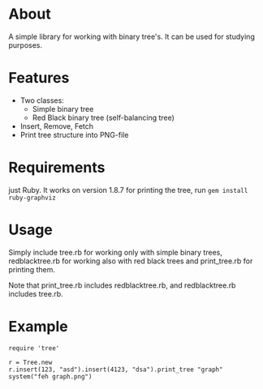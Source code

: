 About
=====

A simple library for working with binary tree's.
It can be used for studying purposes.

Features
========

*	Two classes:
	*	Simple binary tree
	*	Red Black binary tree (self-balancing tree)
* Insert, Remove, Fetch
* Print tree structure into PNG-file

Requirements
============

just Ruby. It works on version 1.8.7
for printing the tree, run `gem install ruby-graphviz`

Usage
=====

Simply include tree.rb for working only with simple binary trees,
redblacktree.rb for working also with red black trees and print_tree.rb for printing them.

Note that print_tree.rb includes redblacktree.rb, and redblacktree.rb includes tree.rb.

Example
=======
	require 'tree'

	r = Tree.new
	r.insert(123, "asd").insert(4123, "dsa").print_tree "graph"
	system("feh graph.png")

